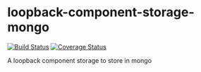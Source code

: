 # loopback-component-storage-mongo
[![Build Status](https://travis-ci.org/jdrouet/loopback-component-storage-mongo.svg)](https://travis-ci.org/jdrouet/loopback-component-storage-mongo)
[![Coverage Status](https://coveralls.io/repos/jdrouet/loopback-component-storage-mongo/badge.svg?branch=master&service=github)](https://coveralls.io/github/jdrouet/loopback-component-storage-mongo?branch=master)

A loopback component storage to store in mongo
